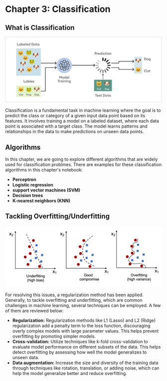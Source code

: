 # Chapter 3: Classification

## What is Classification
![CL](../../assets/classification.png)

Classification is a fundamental task in machine learning where the goal is to predict the class or category of a given input data point based on its features. It involves training a model on a labeled dataset, where each data point is associated with a target class. The model learns patterns and relationships in the data to make predictions on unseen data points.

## Algorithms
In this chapter, we are going to explore different algorithms that are widely used for classification problmes. There are examples for these classification algorithms in this chapter's notebook:
- **Perceptron**
- **Logistic regression** 
- **support vector machines (SVM)**
- **Decision trees**
- **K-nearest neighbors (KNN)**

## Tackling Overfitting/Underfitting
![OU](../../assets/over-underfitting.png)

For resolving this issues, a regularization method has been applied. Generally, to tackle overfitting and underfitting, which are common challenges in machine learning, several techniques can be employed. A few of them are reviewed below:
- **Regularization:** Regularization methods like L1 (Lasso) and L2 (Ridge) regularization add a penalty term to the loss function, discouraging overly complex models with large parameter values. This helps prevent overfitting by promoting simpler models.
- **Cross-validation:** Utilize techniques like k-fold cross-validation to evaluate model performance on different subsets of the data. This helps detect overfitting by assessing how well the model generalizes to unseen data.
- **Data augmentation:** Increase the size and diversity of the training data through techniques like rotation, translation, or adding noise, which can help the model generalize better and reduce overfitting.
